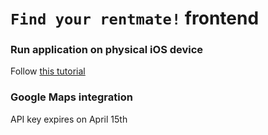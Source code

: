 # ```Find your rentmate!``` frontend

### Run application on physical iOS device
Follow [this tutorial](https://medium.com/front-end-weekly/how-to-test-your-flutter-ios-app-on-your-ios-device-75924bfd75a8)

### Google Maps integration
API key expires on April 15th